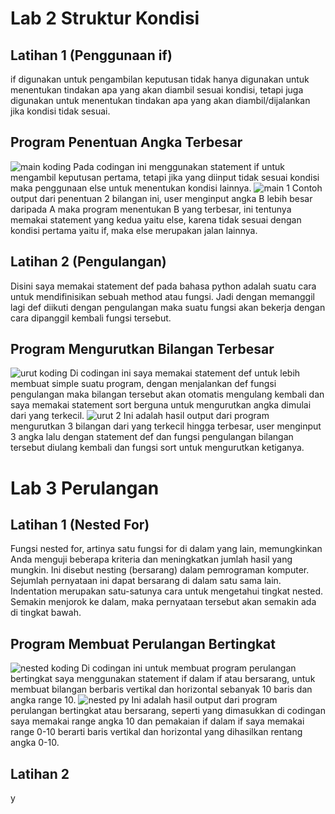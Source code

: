 # Lab 2 Struktur Kondisi
## Latihan 1 (Penggunaan if)
if digunakan untuk pengambilan keputusan tidak hanya digunakan untuk menentukan tindakan apa yang akan diambil sesuai kondisi, tetapi juga digunakan untuk menentukan tindakan apa yang akan diambil/dijalankan jika kondisi tidak sesuai.
## Program Penentuan Angka Terbesar
![main koding](https://user-images.githubusercontent.com/115929351/202936631-910bdea9-6a24-46a2-b71d-363e7d9187f9.png)
Pada codingan ini menggunakan statement if untuk mengambil keputusan pertama, tetapi jika yang diinput tidak sesuai kondisi maka penggunaan else untuk menentukan kondisi lainnya.
![main 1](https://user-images.githubusercontent.com/115929351/202936840-fa832f15-f8ec-4cff-bec3-f3a0d8c993bd.png)
Contoh output dari penentuan 2 bilangan ini, user menginput angka B lebih besar daripada A maka program menentukan B yang terbesar, ini tentunya memakai statement yang kedua yaitu else, karena tidak sesuai dengan kondisi pertama yaitu if, maka else merupakan jalan lainnya.
## Latihan 2 (Pengulangan)
Disini saya memakai statement def pada bahasa python adalah suatu cara untuk mendifinisikan sebuah method atau fungsi. Jadi dengan memanggil lagi def diikuti dengan pengulangan maka suatu fungsi akan bekerja dengan cara dipanggil kembali fungsi tersebut.
## Program Mengurutkan Bilangan Terbesar
![urut koding](https://user-images.githubusercontent.com/115929351/202937822-f0166234-1a8c-4d9e-9a50-266b75696efb.png)
Di codingan ini saya memakai statement def untuk lebih membuat simple suatu program, dengan menjalankan def fungsi pengulangan maka bilangan tersebut akan otomatis mengulang kembali dan saya memakai statement sort berguna untuk mengurutkan angka dimulai dari yang terkecil.
![urut 2](https://user-images.githubusercontent.com/115929351/202938290-a774c9e6-625a-42f9-a9e0-62eb3c6a7898.png)
Ini adalah hasil output dari program mengurutkan 3 bilangan dari yang terkecil hingga terbesar, user menginput 3 angka lalu dengan statement def dan fungsi pengulangan bilangan tersebut diulang kembali dan fungsi sort untuk mengurutkan ketiganya.
# Lab 3 Perulangan
## Latihan 1 (Nested For)
Fungsi nested for, artinya satu fungsi for di dalam yang lain, memungkinkan Anda menguji beberapa kriteria dan meningkatkan jumlah hasil yang mungkin. Ini disebut nesting (bersarang) dalam pemrograman komputer. Sejumlah pernyataan ini dapat bersarang di dalam satu sama lain. Indentation merupakan satu-satunya cara untuk mengetahui tingkat nested. Semakin menjorok ke dalam, maka pernyataan tersebut akan semakin ada di tingkat bawah.
## Program Membuat Perulangan Bertingkat
![nested koding](https://user-images.githubusercontent.com/115929351/202942535-1afda695-25c9-491b-8c98-3e6430f19f46.png)
Di codingan ini untuk membuat program perulangan bertingkat saya menggunakan statement if dalam if atau bersarang, untuk membuat bilangan berbaris vertikal dan horizontal sebanyak 10 baris dan angka range 10.
![nested py](https://user-images.githubusercontent.com/115929351/202942969-b845d7e2-55d8-4ae1-bf06-0a0a1296797e.png)
Ini adalah hasil output dari program perulangan bertingkat atau bersarang, seperti yang dimasukkan di codingan saya memakai range angka 10 dan pemakaian if dalam if saya memakai range 0-10 berarti baris vertikal dan horizontal yang dihasilkan rentang angka 0-10.
## Latihan 2 
y
